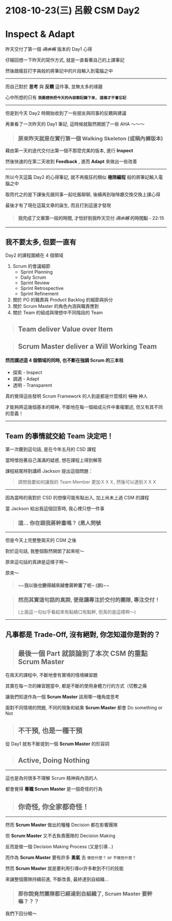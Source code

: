 # 2108-10-23(三) 呂毅 CSM Day2

# Inspect & Adapt
昨天交付了第一個 ~~*流水帳*~~ 版本的 Day1 心得

仔細回想一下昨天的寫作方式, 就是一直看著自己的上課筆記

然後跟瘋狂打字員般的將筆記中的片段輸入到電腦之中

---
而自己對於 **思考** 與 **反饋** 這件事, 並無太多的琢磨

心中所想的只有 **`我要趕快把今天的內容都記錄下來, 這樣才不會忘記`**

---

但是到今天 Day2 時開始收到了一些朋友與同事的反饋與建議

再重看了一次昨天的 Day1 筆記, 這時候就豁然開朗了一些 AHA ～～～ 

> ### 原來昨天就是在實行第一個 Walking Skeleton (或稱內褲版本)

藉由第一天的迭代交付出第一個不那麼完美的版本, 進行 **Inspect**

然後快速的在第二天收到 **Feedback** , 進而 **Adapt** 來做出一些改善

---

所以今天這篇 Day2 的心得筆記, 就不再瘋狂的類似 **極限編程** 般的將筆記輸入電腦之中

取而代之的是下課後先跟同事一起吃飯聊聊, 後續再到咖啡廳交換交換上課心得


最後才有了現在這篇文章的誕生, 而且打到這邊才發現

> #### 我完成了文章第一段的時間, 才恰好到我昨天交付 ~~*流水帳*~~ 的時間點 - 22:15
---
## 我不要太多, 但要一直有
Day2 的課程圍繞在 4 個領域
1. Scrum 的會議細節 
   * Sprint Planning
   * Daily Scrum
   * Sprint Review 
   * Sprint Retrospective
   * Sprint Refinement
2. 關於 PO 的職責與 Product Backlog 的細節與拆分
3. 關於 Scrum Master 的角色內涵與職責應對
4. 關於 Team 的組成與理想中不同階段的 Team

> ## **Team** deliver Value over Item

> ## **Scrum Master** deliver a Will Working Team


#### 然而講述這 4 個領域的同時, 也不斷在強調 Scrum 的三本柱
* 探索 - Inspect
* 調適 - Adapt
* 透明 - Transparent


真的覺得這些發明 Scrum Framework 的人到底都是什麼樣的 ~~怪物~~ 神人

才能夠將這幾個基本的精神, 不斷地在每一個組成元件中重複闡述, 但又有其不同的意義！

---
## Team 的事情就交給 Team 決定吧！
第一次聽到這句話, 是在今年五月的 CSD 課程

當時懷抱著自己滿滿的疑惑, 想在課程上得到解答

課程結尾時對講師 Jackson 提出這個問題： 
> 請問我要如何讓我的 Team Member 更加ＸＸＸ, 然後可以達到ＸＸＸ
---
因為當時的我對於 CSD 的想像可能有點出入, 加上尚未上過 CSM 的課程

當 Jackson 給出我這個回答時, 我心裡只想一件事

> ### 這... 你在跟我蔣幹畫嗎？ (黑人問號 
---

但是今天上完整整兩天的 CSM 之後

對於這句話, 我整個豁然開朗了起來呢～

原來這句話的真諦是這樣子啊～



原來～

> #### ~~我以後也變得越來越會蔣幹畫了呢~ (誤)~~ 

> ### 然而其實這句話的真諦, 便是讓專注於交付的團隊, 專注交付！
> (上面這一句似乎看起來有點繞口有點幹, 但真的是這樣啊～)
---
## 凡事都是 Trade-Off, 沒有絕對, 你怎知道你是對的？
> ## 最後一個 Part 就談論到了本次 CSM 的重點 **Scrum Master** 

在兩天的課程中, 不斷地會有實境的情境練習題

其實在每一次的練習題當中, 都是不斷的使用身體力行的方式（切敷之痛

讓我們知道作為一個 **Scrum Master** 該用哪一種角度思考

面對不同情境的問題, 不同的現象和結果
**Scrum Master** 都會 Do something or Not

> ## 不干預, 也是一種干預

從 Day1 就有不斷提到一個 **Scrum Master** 的形容詞

> ## Active, Doing Nothing
---
這也是為何很多不理解 Scrum 精神與內涵的人

都會覺得 **專職 Scrum Master** 是一個奇怪的行為

> ## 你奇怪, 你全家都奇怪！
---
然而 **Scrum Master** 做出的種種 Decision 都在影響團隊

但 **Scrum Master** 又不去負責團隊的 Decision Making

反而是做一個 Decision Making Process (又是引導...)

而作為 **Scrum Master** 要有許多 **勇氣** 去 `做些什麼？`  or `不做些什麼？`


然而 **Scrum Master** 就是要利用引導or許多軟到不行的技能

來讓整個團隊持續前進, 不斷改善, 最終達到自組織...

> ### 那你說竟然團隊都已經達到自組織了, **Scrum Master** 要幹嘛？？？

我們下回分曉～

